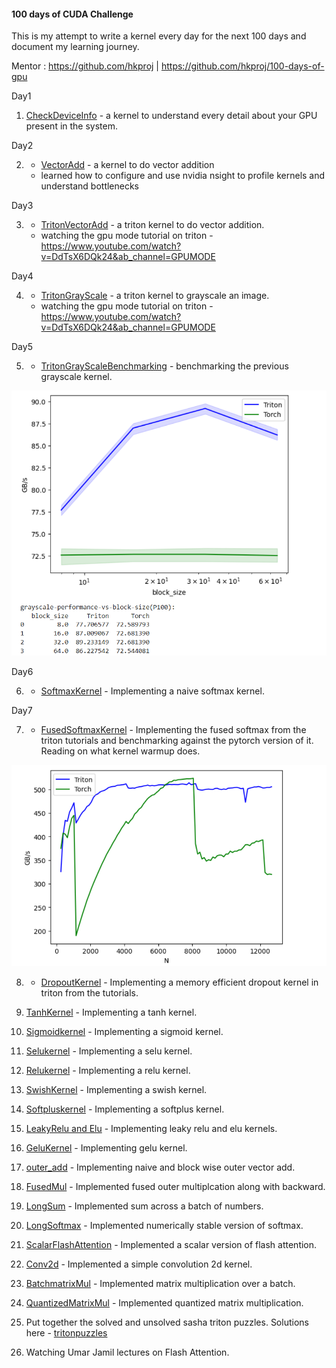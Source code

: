 #### 100 days of CUDA Challenge

This is my attempt to write a kernel every day for the next 100 days and document my learning journey.

Mentor : https://github.com/hkproj | https://github.com/hkproj/100-days-of-gpu

Day1

1. [CheckDeviceInfo](day1/checkDeviceInfo.cu) - a kernel to understand every detail about your GPU present in the system.

Day2

2. - [VectorAdd](day2/sumArray.cu) - a kernel to do vector addition
   - learned how to configure and use nvidia nsight to profile kernels and understand bottlenecks

Day3

3. - [TritonVectorAdd](day3/vectorAdd.py) - a triton kernel to do vector addition.
   - watching the gpu mode tutorial on triton - https://www.youtube.com/watch?v=DdTsX6DQk24&ab_channel=GPUMODE

Day4

4. - [TritonGrayScale](day4/grayscale.py) - a triton kernel to grayscale an image.
   - watching the gpu mode tutorial on triton - https://www.youtube.com/watch?v=DdTsX6DQk24&ab_channel=GPUMODE

Day5

5. - [TritonGrayScaleBenchmarking](day5/grayscale_with_benchmark.py) - benchmarking the previous grayscale kernel.

![alt text](assets/grayscale_benchmark.png)

Day6

6. - [SoftmaxKernel](day6/naive_softmax.py) - Implementing a naive softmax kernel.

Day7

7. - [FusedSoftmaxKernel](day7/fused_softmax.py) - Implementing the fused softmax from the triton tutorials and benchmarking against the pytorch version of it. 
Reading on what kernel warmup does.

![alt text](assets/fused_softmax.png)

8. - [DropoutKernel](day8/dropout.py) - Implementing a memory efficient dropout kernel in triton from the tutorials.

9. [TanhKernel](day9/tanh.py) - Implementing a tanh kernel.

10. [Sigmoidkernel](day10/sigmoid.py) - Implementing a sigmoid kernel.

11. [Selukernel](day11/selu.py) - Implementing a selu kernel.

12. [Relukernel](day12/relu.py) - Implementing a relu kernel.

13. [SwishKernel](day13/swish.py) - Implementing a swish kernel.

14. [Softpluskernel](day14/softplus.py) - Implementing a softplus kernel.

15. [LeakyRelu and Elu](day15/leaky_relu.py) - Implementing leaky relu and elu kernels.

16. [GeluKernel](day16/gelu.py) - Implementing gelu kernel.

17. [outer_add](day17/block_outer_vector_add.py) - Implementing naive and block wise outer vector add.

18. [FusedMul](day18/fused_outer_mul.py) - Implemented fused outer multiplcation along with backward.

19. [LongSum](day19/long_sum.py) - Implemented sum across a batch of numbers.

20. [LongSoftmax](day20/long_softmax.py) - Implemented numerically stable version of softmax.

21. [ScalarFlashAttention](day21/scalar_flash_attention.py) - Implemented a scalar version of flash attention.

22. [Conv2d](day22/2d_conv.py) - Implemented a simple convolution 2d kernel.

23. [BatchmatrixMul](day23/matmul.py) - Implemented matrix multiplication over a batch.

24. [QuantizedMatrixMul](day24/quantized_matmul.py) - Implemented quantized matrix multiplication.

25. Put together the solved and unsolved sasha triton puzzles. Solutions here - [tritonpuzzles](../triton-puzzles/)

26. Watching Umar Jamil lectures on Flash Attention.
